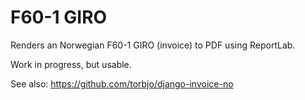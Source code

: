 # F60-1 GIRO

Renders an Norwegian F60-1 GIRO (invoice) to PDF using ReportLab.

Work in progress, but usable.

See also: <https://github.com/torbjo/django-invoice-no>
